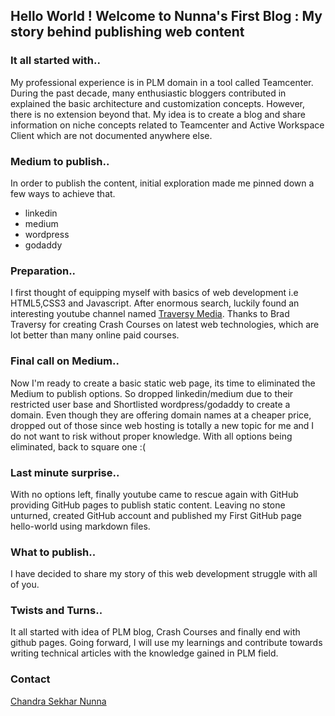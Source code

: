 ## Hello World ! Welcome to Nunna's First Blog : My story behind publishing web content 

### It all started with..
My professional experience is in PLM domain in a tool called Teamcenter. During the past decade, many enthusiastic bloggers contributed in explained the basic architecture and customization concepts. However, there is no extension beyond that. My idea is to create a blog and share information on niche concepts related to Teamcenter and Active Workspace Client which are not documented anywhere else.

### Medium to publish..
In order to publish the content, initial exploration made me pinned down a few ways to achieve that.

- linkedin
- medium
- wordpress
- godaddy

### Preparation..
I first thought of equipping myself with basics of web development i.e HTML5,CSS3 and Javascript. After enormous search, luckily found an interesting youtube channel named [Traversy Media](https://www.youtube.com/user/TechGuyWeb). Thanks to Brad Traversy for creating Crash Courses on latest web technologies, which are lot better than many online paid courses.

### Final call on Medium..
Now I'm ready to create a basic static web page, its time to eliminated the Medium to publish options. So dropped linkedin/medium due to their restricted user base and Shortlisted wordpress/godaddy to create a domain.
Even though they are offering domain names at a cheaper price, dropped out of those since web hosting is totally a new topic for me and I do not want to risk without proper knowledge. With all options being eliminated, back to square one :(

### Last minute surprise..
With no options left, finally youtube came to rescue again with GitHub providing GitHub pages to publish static content. Leaving no stone unturned, created GitHub account and published my First GitHub page hello-world using markdown files.

### What to publish..
I have decided to share my story of this web development struggle with all of you.

### Twists and Turns..
It all started with idea of PLM blog, Crash Courses and finally end with github pages. Going forward, I will use my learnings and contribute towards writing technical articles with the knowledge gained in PLM field.  

### Contact

[Chandra Sekhar Nunna](mailto:nunnacsekhar@gmail.com)
